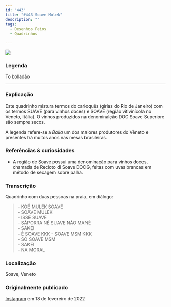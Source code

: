 ```yaml
---
id: "443"
title: "#443 Soave Molek"
description: ""
tags:
  - Desenhos Feios
  - Quadrinhos

---
```

![](https://bebiodicionario-com.s3.amazonaws.com/media/posts/202202/BOD443.jpg)

### Legenda

To bolladão

---

### Explicação

Este quadrinho mistura termos do carioquês (gírias do Rio de Janeiro) com os termos SUAVE (para vinhos doces) e SOAVE (região vitivinícola no Veneto, Itália). O vinhos produzidos na denominalção DOC Soave Superiore são sempre secos.

A legenda refere-se a *Bolla* um dos maiores produtores do Vêneto e presentes há muitos anos nas mesas brasileiras. 

### Referências & curiosidades
- A região de Soave possui uma denominação para vinhos doces, chamada de Recioto di Soave DOCG, feitas com uvas brancas em método de secagem sobre palha.

### Transcrição
Quadrinho com duas pessoas na praia, em diálogo:

> \- KOÉ MULEK SOAVE  
\- SOAVE MULEK  
\- ISSÉ SUAVE  
\- SÁPORRA NÉ SUAVE NÃO MANÉ  
\- SAKEI  
\- É SOAVE KKK
\- SOAVE MSM KKK  
\- SÓ SOAVE MSM  
\- SAKEI  
\- NA MORAL

### Localização

Soave, Veneto

### Originalmente publicado

[Instagram](https://www.instagram.com/p/CaHgCbKr1T3/) em 18 de fevereiro de 2022
